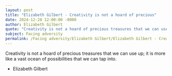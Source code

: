 ```yaml
---
layout: post
title: "Elizabeth Gilbert - Creativity is not a hoard of precious"
date: 2024-12-28 12:00:00 -0000
author: Elizabeth Gilbert
quote: "Creativity is not a hoard of precious treasures that we can use up; it is more like a vast ocean of possibilities that we can tap into."
subject: Facing adversity
permalink: /Facing adversity/Elizabeth Gilbert/Elizabeth Gilbert - Creativity is not a hoard of precious
---
```


Creativity is not a hoard of precious treasures that we can use up; it is more like a vast ocean of possibilities that we can tap into.

- Elizabeth Gilbert
